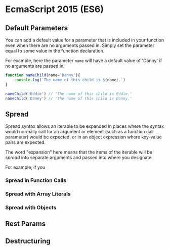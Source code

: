 # EcmaScript 2015 (ES6)

## Default Parameters
You can add a default value for a parameter that is included in your function even when there are no arguments passed in. Simply set the parameter equal to some value in the function declaration.

For example, here the parameter `name` will have a default value of 'Danny' if no arguments are passed in.
```js
function nameChild(name='Danny'){
	console.log(`The name of this child is ${name}.`)
}

nameChild('Eddie') // 'The name of this child is Eddie.'
nameChild('Danny') // 'The name of this child is Danny.'
```

## Spread 
Spread syntax allows an iterable to be expanded in places where the syntax would normally call for an argument or element (such as a function call parameter) would be expected, or in an object expression where key-value pairs are expected.

The word "expansion" here means that the items of the iterable will be *spread* into separate arguments and passed into where you designate. 

For example, if you 
### Spread in Function Calls
### Spread with Array Literals
### Spread with Objects

## Rest Params
## Destructuring